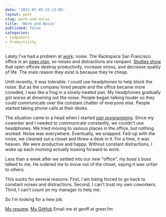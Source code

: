 ```yaml
---
date: '2012-07-03 22:13:05'
layout: post
slug: work-and-noise
title: 'Work and Noise'
published: false
categories:
- Computers
- Productivity
---
```


Lately I've had a problem at [work](http://www.rackspace.com/): noise. The Rackspace San Francisco office is an [open plan](http://en.wikipedia.org/wiki/Open_plan), so noises and distractions are rampant. [Studies show](http://lapa.co.nz/assets/NewsAttachments/openplanofficeszengine.pdf) that open offices destroy productivity, increase stress, and decrease quality of life. The main reason they exist is because they're cheap.

Until recently, it was tolerable. I could use headphones to help block the noise. But as the company hired people and the office became more crowded, I was like a frog in a slowly-heated pan. My headphones gradually got worse at drowning out the noise. People began talking louder so they could communicate over the constant chatter of everyone else. People started taking phone calls at their desks.

The situation came to a head when I started [pair programming](http://en.wikipedia.org/wiki/Pair_programming). Since my coworker and I needed to communicate constantly, we couldn't use headphones. We tried moving to various places in the office, but nothing worked. Noise was everywhere. Eventually, we snapped. Fed-up with the noise, we cleaned out a closet and threw a desk in it. For a time, it was heaven. We were productive and happy. Without constant distractions, I woke up each morning actually looking forward to work.

Less than a week after we settled into our new "office", my boss's boss talked to me. He ordered me to move out of the closet, saying it was unfair to others. 

This sucks for several reasons: First, I am being forced to go back to constant noises and distractions. Second, I can't trust my own coworkers. Third, I can't count on my manager to help me.

So I'm looking for a new job.

[My resume](/resume.html). [My GitHub](https://github.com/ggreer) Email me at geoff at greer.fm.
